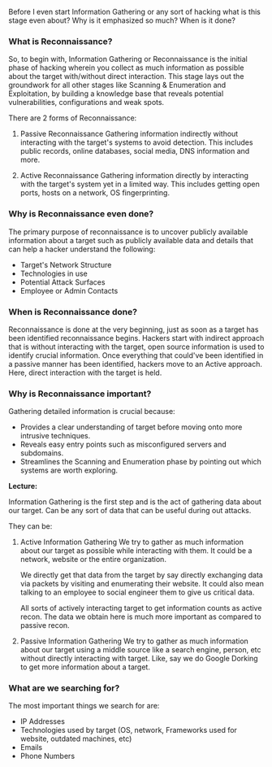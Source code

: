 
Before I even start Information Gathering or any sort of hacking what is this stage even about? Why is it emphasized so much? When is it done?


### What is Reconnaissance?

So, to begin with, Information Gathering or Reconnaissance is the initial phase of hacking wherein you collect as much information as possible about the target with/without direct interaction.
This stage lays out the groundwork for all other stages like Scanning & Enumeration and Exploitation, by building a knowledge base that reveals potential vulnerabilities, configurations and weak spots.

There are 2 forms of Reconnaissance:
1. Passive Reconnaissance
	Gathering information indirectly without interacting with the target's systems to avoid detection. This includes public records, online databases, social media, DNS information and more.

2. Active Reconnaissance
	Gathering information directly by interacting with the target's system yet in a limited way. This includes getting open ports, hosts on a network, OS fingerprinting.



### Why is Reconnaissance even done?

The primary purpose of reconnaissance is to uncover publicly available information about a target such as publicly available data and details that can help a hacker understand the following:
- Target's Network Structure
- Technologies in use
- Potential Attack Surfaces
- Employee or Admin Contacts


### When is Reconnaissance done?

Reconnaissance is done at the very beginning, just as soon as a target has been identified reconnaissance begins. Hackers start with indirect approach that is without interacting with the target, open source information is used to identify crucial information. Once everything that could've been identified in a passive manner has been identified, hackers move to an Active approach. Here, direct interaction with the target is held.


### Why is Reconnaissance important?

Gathering detailed information is crucial because:
- Provides a clear understanding of target before moving onto more intrusive techniques.
- Reveals easy entry points such as misconfigured servers and subdomains.
- Streamlines the Scanning and Enumeration phase by pointing out which systems are worth exploring.







**Lecture:**

Information Gathering is the first step and is the act of gathering data about our target.
Can be any sort of data that can be useful during out attacks.

They can be:

1. Active Information Gathering
	We try to gather as much information about our target as possible while interacting with them.
	It could be a network, website or the entire organization.
	
	We directly get that data from the target by say directly exchanging data via packets by visiting and enumerating their website. It could also mean talking to an employee to social engineer them to give us critical data.
	
	All sorts of actively interacting target to get information counts as active recon.
	The data we obtain here is much more important as compared to passive recon.

2. Passive Information Gathering
	We try to gather as much information about our target using a middle source like a search engine, person, etc without directly interacting with target.
	Like, say we do Google Dorking to get more information about a target. 
	


### What are we searching for?

The most important things we search for are:
- IP Addresses
- Technologies used by target (OS, network, Frameworks used for website, outdated machines, etc)
- Emails
- Phone Numbers